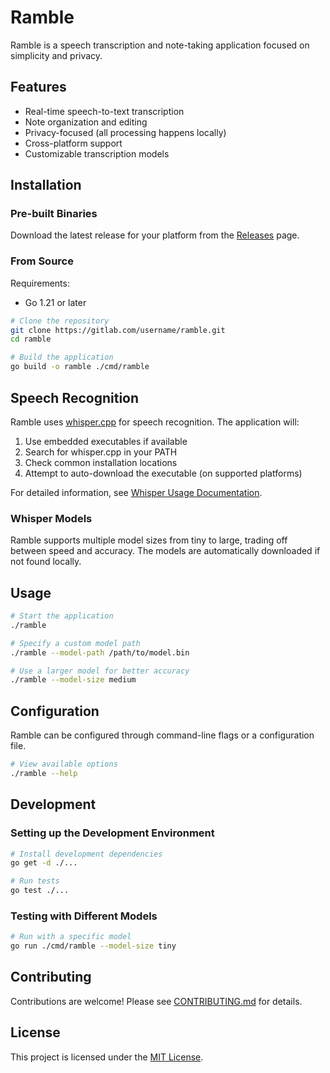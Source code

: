 # Ramble

Ramble is a speech transcription and note-taking application focused on simplicity and privacy.

## Features

- Real-time speech-to-text transcription
- Note organization and editing
- Privacy-focused (all processing happens locally)
- Cross-platform support
- Customizable transcription models

## Installation

### Pre-built Binaries

Download the latest release for your platform from the [Releases](https://gitlab.com/username/ramble/-/releases) page.

### From Source

Requirements:
- Go 1.21 or later

```bash
# Clone the repository
git clone https://gitlab.com/username/ramble.git
cd ramble

# Build the application
go build -o ramble ./cmd/ramble
```

## Speech Recognition

Ramble uses [whisper.cpp](https://github.com/ggerganov/whisper.cpp) for speech recognition. The application will:

1. Use embedded executables if available
2. Search for whisper.cpp in your PATH
3. Check common installation locations
4. Attempt to auto-download the executable (on supported platforms)

For detailed information, see [Whisper Usage Documentation](docs/WHISPER_USAGE.md).

### Whisper Models

Ramble supports multiple model sizes from tiny to large, trading off between speed and accuracy. The models are automatically downloaded if not found locally.

## Usage

```bash
# Start the application
./ramble

# Specify a custom model path
./ramble --model-path /path/to/model.bin

# Use a larger model for better accuracy
./ramble --model-size medium
```

## Configuration

Ramble can be configured through command-line flags or a configuration file.

```bash
# View available options
./ramble --help
```

## Development

### Setting up the Development Environment

```bash
# Install development dependencies
go get -d ./...

# Run tests
go test ./...
```

### Testing with Different Models

```bash
# Run with a specific model
go run ./cmd/ramble --model-size tiny
```

## Contributing

Contributions are welcome! Please see [CONTRIBUTING.md](CONTRIBUTING.md) for details.

## License

This project is licensed under the [MIT License](LICENSE).
